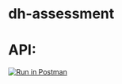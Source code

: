 # dh-assessment

# API:

[![Run in Postman](https://run.pstmn.io/button.svg)](https://app.getpostman.com/run-collection/8812275-9eb34faf-8b73-4947-b087-2a6986e291bf?action=collection%2Ffork&collection-url=entityId%3D8812275-9eb34faf-8b73-4947-b087-2a6986e291bf%26entityType%3Dcollection%26workspaceId%3D6bb1dfe8-7ce4-4c19-a553-14c26cbdb26d)
